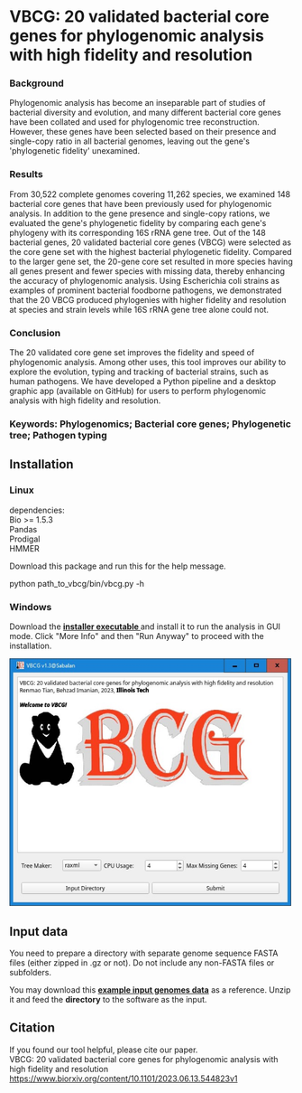 # VBCG: 20 validated bacterial core genes for phylogenomic analysis with high fidelity and resolution
### Background
Phylogenomic analysis has become an inseparable part of studies of bacterial diversity and evolution, and many different bacterial core genes have been collated and used for phylogenomic tree reconstruction. However, these genes have been selected based on their presence and single-copy ratio in all bacterial genomes, leaving out the gene's 'phylogenetic fidelity' unexamined. 
### Results
From 30,522 complete genomes covering 11,262 species, we examined 148 bacterial core genes that have been previously used for phylogenomic analysis. In addition to the gene presence and single-copy rations, we evaluated the gene's phylogenetic fidelity by comparing each gene's phylogeny with its corresponding 16S rRNA gene tree. Out of the 148 bacterial genes, 20 validated bacterial core genes (VBCG) were selected as the core gene set with the highest bacterial phylogenetic fidelity. Compared to the larger gene set, the 20-gene core set resulted in more species having all genes present and fewer species with missing data, thereby enhancing the accuracy of phylogenomic analysis. Using Escherichia coli strains as examples of prominent bacterial foodborne pathogens, we demonstrated that the 20 VBCG produced phylogenies with higher fidelity and resolution at species and strain levels while 16S rRNA gene tree alone could not. 
### Conclusion
The 20 validated core gene set improves the fidelity and speed of phylogenomic analysis. Among other uses, this tool improves our ability to explore the evolution, typing and tracking of bacterial strains, such as human pathogens. We have developed a Python pipeline and a desktop graphic app (available on GitHub) for users to perform phylogenomic analysis with high fidelity and resolution.
### Keywords: Phylogenomics; Bacterial core genes; Phylogenetic tree; Pathogen typing 

## Installation
### Linux
dependencies:<br>
Bio >= 1.5.3<br>
Pandas<br>
Prodigal<br>
HMMER<br>

Download this package and run this for the help message.

python path_to_vbcg/bin/vbcg.py -h

### Windows
Download the <a href='https://hts.iit.edu/static/files/vbcg_v1.3_setup.exe'> <b> installer executable </b> </a> and install it to run the analysis in GUI mode. Click "More Info" and then "Run Anyway" to proceed with the installation.

<img src='gui.jpg' width=500px>

## Input data
You need to prepare a directory with separate genome sequence FASTA files (either zipped in .gz or not). Do not include any non-FASTA files or subfolders.

You may download this <a href='https://hts.iit.edu/static/files/example_input_genomes.zip'><b>example input genomes data</b></a> as a reference. Unzip it and feed the <b>directory</b> to the software as the input.

## Citation
If you found our tool helpful, please cite our paper.<br>
VBCG: 20 validated bacterial core genes for phylogenomic analysis with high fidelity and resolution<br>
https://www.biorxiv.org/content/10.1101/2023.06.13.544823v1
